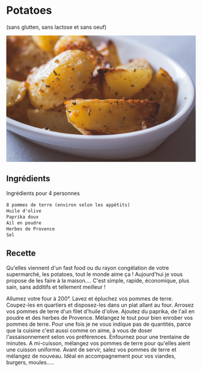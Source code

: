# Potatoes
(sans glutten, sans lactose et sans oeuf)  

![](../img/potatoes4.jpg)

## Ingrédients
Ingrédients pour 4 personnes

    8 pommes de terre (environ selon les appétits)
    Huile d'olive
    Paprika doux
    Ail en poudre
    Herbes de Provence
    Sel

## Recette
Qu'elles viennent d'un fast food ou du rayon congélation de votre supermarché, les potatoes, tout le monde aime ça ! Aujourd'hui je vous propose de les faire à la maison…. C'est simple, rapide, économique, plus sain, sans additifs et tellement meilleur !

Allumez votre four à 200°.
Lavez et épluchez vos pommes de terre. Coupez-les en quartiers et disposez-les dans un plat allant au four. Arrosez vos pommes de terre d'un filet d'huile d'olive. Ajoutez du paprika, de l'ail en poudre et des herbes de Provence. Mélangez le tout pour bien enrober vos pommes de terre.
Pour une fois je ne vous indique pas de quantités, parce que la cuisine c'est aussi comme on aime, à vous de doser l'assaisonnement selon vos préférences.
Enfournez pour une trentaine de minutes. A mi-cuisson, mélangez vos pommes de terre pour qu'elles aient une cuisson uniforme.
Avant de servir, salez vos pommes de terre et mélangez de nouveau.
Idéal en accompagnement pour vos viandes, burgers, moules…..
